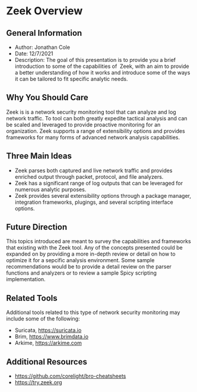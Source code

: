 # Zeek Overview

## General Information
- Author: Jonathan Cole
- Date: 12/7/2021
- Description: The goal of this presentation is to provide you a brief introduction to some of the capabilities of  Zeek, with an aim to provide a better understanding of how it works and introduce some of the ways it can be tailored to fit specific analytic needs.

## Why You Should Care

Zeek is is a network security monitoring tool that can analyze and log network traffic. To tool can both greatly expedite tactical analysis and can be scaled and leveraged to provide proactive monitoring for an organization. Zeek supports a range of extensibility options and provides frameworks for many forms of advanced network analysis capabilities.

## Three Main Ideas
- Zeek parses both captured and live network traffic and provides enriched output through packet, protocol, and file analyzers.
- Zeek has a significant range of log outputs that can be leveraged for numerous analytic purposes.
- Zeek provides several extensibility options through a package manager, integration frameworks, plugings, and several scripting interface options.

## Future Direction

This topics  introduced are meant to survey the capabilities and frameworks that existing with the Zeek tool. Any of the concepts presented  could be expanded on by providing a more in-depth review or detail on how to optimize it for a sepcific analysis environment. Some sample recommendations would be to provide a detail review on the parser functions and analyzers or to review a sample Spicy scripting implementation.

## Related Tools

Additional tools related to this type of network security monitoring may include some of the following:
- Suricata, https://suricata.io
- Brim, https://www.brimdata.io
- Arkime, https://arkime.com

## Additional Resources
- https://github.com/corelight/bro-cheatsheets
- https://try.zeek.org

